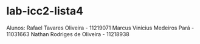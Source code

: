 # lab-icc2-lista4
Alunos:
Rafael Tavares Oliveira - 11219071
Marcus Vinícius Medeiros Pará - 11031663
Nathan Rodriges de Oliveira - 11218938
